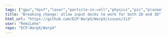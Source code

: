 ```yaml
---
tags: ["gpu","hpsf","laser","particle-in-cell","physics","pic","plasma","research","simulation"]
title: "Breaking change: allow input decks to work for both 2D and 3D"
html_url: "https://github.com/ECP-WarpX/WarpX/issues/113"
user: "RemiLehe"
repo: "ECP-WarpX/WarpX"
---
```


